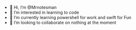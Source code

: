 - 👋 Hi, I’m @Mrnotesman
- 👀 I’m interested in learning to code
- 🌱 I’m currently learning powershell for work and swift for Fun
- 💞️ I’m looking to collaborate on nothing at the moment

<!---
Mrnotesman/Mrnotesman is a ✨ special ✨ repository because its `README.md` (this file) appears on your GitHub profile.
You can click the Preview link to take a look at your changes.
--->
